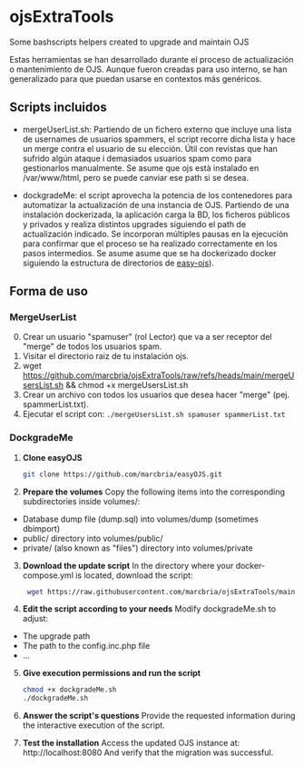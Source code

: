 # ojsExtraTools
Some bashscripts helpers created to upgrade and maintain OJS

Estas herramientas se han desarrollado durante el proceso de actualización o mantenimiento de OJS.
Aunque fueron creadas para uso interno, se han generalizado para que puedan usarse en contextos más genéricos.

## Scripts incluidos

- mergeUserList.sh: Partiendo de un fichero externo que incluye una lista de usernames de usuarios spammers, el script recorre dicha lista y hace un merge contra el usuario de su elección. Útil con revistas que han sufrido algún ataque i demasiados usuarios spam como para gestionarlos manualmente. Se asume que ojs està instalado en /var/www/html, pero se puede canviar ese path si se desea.

- dockgradeMe: el script aprovecha la potencia de los contenedores para automatizar la actualización de una instancia de OJS. Partiendo de una instalación dockerizada, la aplicación carga la BD, los ficheros públicos y privados y realiza distintos upgrades siguiendo el path de actualización indicado. Se incorporan múltiples pausas en la ejecución para confirmar que el proceso se ha realizado correctamente en los pasos intermedios. Se asume asume que se ha dockerizado docker siguiendo la estructura de directorios de [easy-ojs](https://github.com/pkp/docker-ojs)).

## Forma de uso

### MergeUserList

0. Crear un usuario "spamuser" (rol Lector) que va a ser receptor del "merge" de todos los usuarios spam.
1. Visitar el directorio raiz de tu instalación ojs.
2. wget https://github.com/marcbria/ojsExtraTools/raw/refs/heads/main/mergeUsersList.sh && chmod +x mergeUsersList.sh
3. Crear un archivo con todos los usuarios que desea hacer "merge" (pej. spammerList.txt).
4. Ejecutar el script con: `./mergeUsersList.sh spamuser spammerList.txt`

### DockgradeMe


1. **Clone easyOJS**  
   ```bash
   git clone https://github.com/marcbria/easyOJS.git
   ```

2. **Prepare the volumes**
Copy the following items into the corresponding subdirectories inside volumes/:
- Database dump file (dump.sql) into volumes/dump (sometimes dbimport)
- public/ directory into volumes/public/
- private/ (also known as "files") directory into volumes/private

3. **Download the update script**
In the directory where your docker-compose.yml is located, download the script:
   ```bash
    wget https://raw.githubusercontent.com/marcbria/ojsExtraTools/main/dockgradeMe.sh`
   ```

4. **Edit the script according to your needs**
Modify dockgradeMe.sh to adjust:
- The upgrade path
- The path to the config.inc.php file
- ...

5. **Give execution permissions and run the script**

   ```bash 
   chmod +x dockgradeMe.sh
   ./dockgradeMe.sh
   ```

6. **Answer the script's questions**
Provide the requested information during the interactive execution of the script.

7. **Test the installation**
Access the updated OJS instance at: http://localhost:8080
And verify that the migration was successful.
